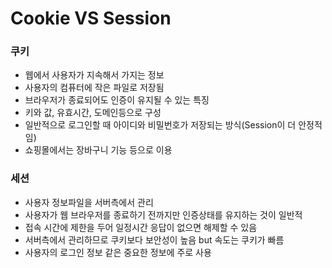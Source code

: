 # Cookie VS Session

### 쿠키

- 웹에서 사용자가 지속해서 가지는 정보
- 사용자의 컴퓨터에 작은 파일로 저장됨
- 브라우저가 종료되어도 인증이 유지될 수 있는 특징
- 키와 값, 유효시간, 도메인등으로 구성
- 일반적으로 로그인할 때 아이디와 비밀번호가 저장되는 방식(Session이 더 안정적임)
- 쇼핑몰에서는 장바구니 기능 등으로 이용



### 세션

- 사용자 정보파일을 서버측에서 관리
- 사용자가 웹 브라우저를 종료하기 전까지만 인증상태를 유지하는 것이 일반적
- 접속 시간에 제한을 두어 일정시간 응답이 없으면 해제할 수 있음
- 서버측에서 관리하므로 쿠키보다 보안성이 높음 but 속도는 쿠키가 빠름
- 사용자의 로그인 정보 같은 중요한 정보에 주로 사용